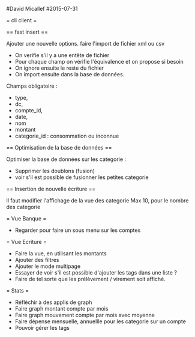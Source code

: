 #David Micallef
#2015-07-31

= cli client =

== fast insert ==

Ajouter une nouvelle options.
faire l'import de fichier xml ou csv

* On verifie s'il y a une entête de fichier
* Pour chaque champ on vérifie l'équivalence et on propose si besoin
* On ignore ensuite le reste du fichier
* On import ensuite dans la base de données.

Champs obligatoire : 
* type,
* dc,
* compte_id,
* date,
* nom
* montant
* categorie_id : consommation ou inconnue

== Optimisation de la base de données ==

Optimiser la base de données sur les categorie :
* Supprimer les doublons (fusion)
* voir s'il est possible de fusionner les petites categorie

== Insertion de nouvelle écriture ==

Il faut modifier l'affichage de la vue des categorie 
Max 10, pour le nombre des categorie

= Vue Banque =

* Regarder pour faire un sous menu sur les comptes

= Vue Ecriture =

* Faire la vue, en utilisant les montants
* Ajouter des filtres
* Ajouter le mode multipage
* Essayer de voir s'il est possible d'ajouter les tags dans une liste ?
* Faire de tel sorte que les prélèvement / virement soit affiché.

= Stats =

* Réfléchir à des applis de graph
* Faire graph montant compte par mois
* Faire graph mouvement compte par mois avec moyenne
* Faire dépense mensuelle, annuellle pour les categorie sur un compte
* Pouvoir gérer les tags


